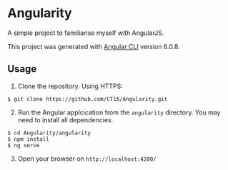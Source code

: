 # Angularity

A simple project to familiarise myself with AngularJS.

This project was generated with [Angular CLI](https://github.com/angular/angular-cli) version 6.0.8.

## Usage

1. Clone the repository. Using HTTPS:
  ```shell
  $ git clone https://github.com/CT15/Angularity.git
  ```
2. Run the Angular applcication from the `angularity` directory. You may need to install all dependencies.
  ```shell
  $ cd Angularity/angularity
  $ npm install
  $ ng serve
  ```
3. Open your browser on `http://localhost:4200/`
